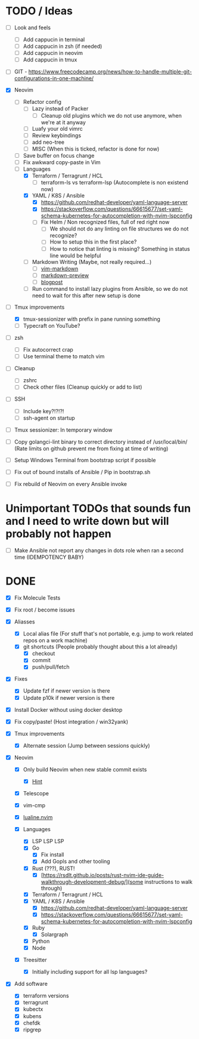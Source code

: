 # TODO / Ideas


- [ ] Look and feels
  - [ ] Add cappucin in terminal
  - [ ] Add cappucin in zsh (if needed)
  - [ ] Add cappucin in neovim
  - [ ] Add cappucin in tmux

- [ ] GIT - https://www.freecodecamp.org/news/how-to-handle-multiple-git-configurations-in-one-machine/
- [x] Neovim
  - [ ] Refactor config
    - [ ] Lazy instead of Packer
      - [ ] Cleanup old plugins which we do not use anymore, when we're at it anyway
    - [ ] Luafy your old vimrc
    - [ ] Review keybindings
    - [ ] add neo-tree
    - [ ] MISC (When this is ticked, refactor is done for now)
  - [ ] Save buffer on focus change
  - [ ] Fix awkward copy-paste in Vim
  - [ ] Languages
    - [x] Terraform / Terragrunt / HCL
      - [ ] terraform-ls vs terraform-lsp (Autocomplete is non existend now)
    - [x] YAML / K8S / Ansible
      - [x] https://github.com/redhat-developer/yaml-language-server
      - [x] https://stackoverflow.com/questions/66615677/set-yaml-schema-kubernetes-for-autocompletion-with-nvim-lspconfig
      - [ ] Fix Helm / Non recognized files, full of red right now
        - [ ] We should not do any linting on file structures we do not recognize?
        - [ ] How to setup this in the first place?
        - [ ] How to notice that linting is missing? Something in status line would be helpful
    - [ ] Markdown Writing (Maybe, not really required...)
      - [ ] [vim-markdown](https://github.com/preservim/vim-markdown)
      - [ ] [markdown-preview](https://github.com/iamcco/markdown-preview.nvim)
      - [ ] [blogpost](https://alpha2phi.medium.com/vim-neovim-plugins-for-writing-d18414c7b21d)
    - [ ] Run command to install lazy plugins from Ansible, so we do not need to wait for this after new setup is done

- [ ] Tmux improvements
  - [x] tmux-sessionizer with prefix in pane running something
  - [ ] Typecraft on YouTube?

- [ ] zsh
  - [ ] Fix autocorrect crap
  - [ ] Use terminal theme to match vim

- [ ] Cleanup
  - [ ] zshrc
  - [ ] Check other files (Cleanup quickly or add to list)

- [ ] SSH
  - [ ] Include key?!?!?!
  - [ ] ssh-agent on startup

- [ ] Tmux sessionizer: In temporary window
- [ ] Copy golangci-lint binary to correct directory instead of /usr/local/bin/<ARCHIVEDIR> (Rate limits on github prevent me from fixing at time of writing)

- [ ] Setup Windows Terminal from bootstrap script if possible
- [ ] Fix out of bound installs of Ansible / Pip in bootstrap.sh

- [ ] Fix rebuild of Neovim on every Ansible invoke

# Unimportant TODOs that sounds fun and I need to write down but will probably not happen

- [ ] Make Ansible not report any changes in dots role when ran a second time (IDEMPOTENCY BABY)

# DONE

- [x] Fix Molecule Tests
- [x] Fix root / become issues

- [x] Aliasses
  - [x] Local alias file (For stuff that's not portable, e.g. jump to work related repos on a work machine)
  - [x] git shortcuts (People probably thought about this a lot already)
    - [x] checkout
    - [x] commit
    - [x] push/pull/fetch

- [x] Fixes
  - [x] Update fzf if newer version is there
  - [x] Update p10k if newer version is there

- [x] Install Docker without using docker desktop

- [x] Fix copy/paste! (Host integration / win32yank)

- [x] Tmux improvements
  - [x] Alternate session (Jump between sessions quickly)

- [x] Neovim
  - [x] Only build Neovim when new stable commit exists
    - [x] [Hint](https://docs.ansible.com/ansible/latest/collections/ansible/builtin/git_module.html)
  - [x] Telescope

  - [x] vim-cmp
  - [x] [lualine.nvim](https://github.com/nvim-lualine/lualine.nvim)
  - [x] Languages
    - [x] LSP LSP LSP
    - [x] Go
      - [x] Fix install
      - [x] Add Gopls and other tooling
    - [x] Rust (???), RUST!
      - [x] [https://rsdlt.github.io/posts/rust-nvim-ide-guide-walkthrough-development-debug/](some instructions to walk through)
    - [x] Terraform / Terragrunt / HCL
    - [x] YAML / K8S / Ansible
      - [x] https://github.com/redhat-developer/yaml-language-server
      - [x] https://stackoverflow.com/questions/66615677/set-yaml-schema-kubernetes-for-autocompletion-with-nvim-lspconfig
    - [x] Ruby
      - [x] Solargraph
    - [x] Python
    - [x] Node
  - [x] Treesitter
    - [x] Initially including support for all lsp languages?

- [x] Add software
  - [x] terraform versions
  - [x] terragrunt
  - [x] kubectx
  - [x] kubens
  - [x] chefdk
  - [x] ripgrep
